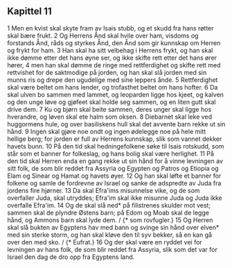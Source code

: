 ## Kapittel 11

1 Men en kvist skal skyte fram av Isais stubb, og et skudd fra hans røtter skal bære frukt.
2 Og Herrens Ånd skal hvile over ham, visdoms og forstands Ånd, råds og styrkes Ånd, den Ånd som gir kunnskap om Herren og frykt for ham.
3 Han skal ha sitt velbehag i Herrens frykt, og han skal ikke dømme etter det hans øyne ser, og ikke skifte rett etter det hans ører hører,
4 men han skal dømme de ringe med rettferdighet og skifte rett med rettvishet for de saktmodige på jorden, og han skal slå jorden med sin munns ris og drepe den ugudelige med sine leppers ånde.
5 Rettferdighet skal være beltet om hans lender, og trofasthet beltet om hans hofter.
6 Da skal ulven bo sammen med lammet, og leoparden ligge hos kjeet, og kalven og den unge løve og gjøfeet skal holde seg sammen, og en liten gutt skal drive dem.
7 Ku og bjørn skal beite sammen, deres unger skal ligge hos hverandre, og løven skal ete halm som oksen.
8 Diebarnet skal leke ved huggormens hule, og over basiliskens hull skal det avvente barn rekke ut sin hånd.
9 Ingen skal gjøre noe ondt og ingen ødelegge noe på hele mitt hellige berg; for jorden er full av Herrens kunnskap, slik som vannet dekker havets bunn.
10 På den tid skal hedningefolkene søke til Isais rotskudd, som står som et banner for folkeslag, og hans bolig skal være herlighet.
11 På den tid skal Herren enda en gang rekke ut sin hånd for å vinne levningen av sitt folk, de som blir reddet fra Assyria og Egypten og Patros og Etiopia og Elam og Sinear og Hamat og havets øyer.
12 Og han skal løfte et banner for folkene og samle de fordrevne av Israel og sanke de adspredte av Juda fra jordens fire hjørner.
13 Da skal Efra'ims misunnelse vike, og de som overfaller Juda, skal utryddes; Efra'im skal ikke misunne Juda og Juda ikke overfalle Efra'im.
14 Og de skal slå ned* på filistrenes skulder mot vest; sammen skal de plyndre Østens barn; på Edom og Moab skal de legge hånd, og Ammons barn skal lyde dem. / {* som rovfugler.}
15 Og Herren skal slå bukten av Egyptens hav med bann og svinge sin hånd over elven* med sin sterke storm, og han skal kløve den til syv bekker, så en kan gå over den med sko. / {* Eufrat.}
16 Og der skal være en ryddet vei for levningen av hans folk, de som blir reddet fra Assyria, slik som det var for Israel den dag de dro opp fra Egyptens land.
